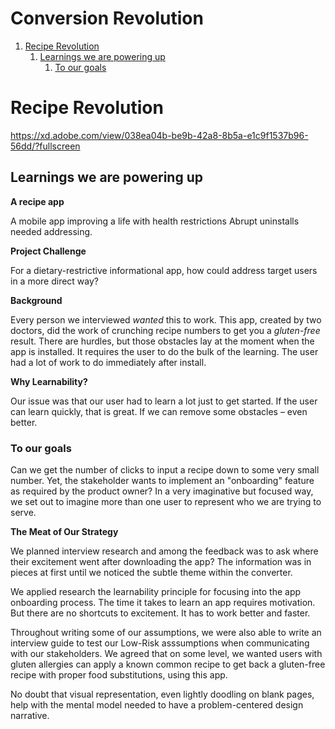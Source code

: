 # Conversion Revolution

1.  [Recipe Revolution](#org00d64e4)
    1.  [Learnings we are powering up](#orgaf9ba2c)
        1.  [To our goals](#org20f4ba0)


<a id="org00d64e4"></a>

# Recipe Revolution


<https://xd.adobe.com/view/038ea04b-be9b-42a8-8b5a-e1c9f1537b96-56dd/?fullscreen>


<a id="orgaf9ba2c"></a>

## Learnings we are powering up

**A recipe app**

A mobile app improving a life with health restrictions Abrupt uninstalls
needed addressing.

**Project Challenge**

For a dietary-restrictive informational app, how could address target
users in a more direct way?

**Background**

Every person we interviewed *wanted* this to work. This app, created by
two doctors, did the work of crunching recipe numbers to get you a
*gluten-free* result. There are hurdles, but those obstacles lay at the
moment when the app is installed. It requires the user to do the bulk of
the learning. The user had a lot of work to do immediately after
install.

**Why Learnability?**

Our issue was that our user had to learn a lot just to get started. If
the user can learn quickly, that is great. If we can remove some
obstacles &#x2013; even better.


<a id="org20f4ba0"></a>

### To our goals

Can we get the number of clicks to input a recipe down to some very
small number. Yet, the stakeholder wants to implement an "onboarding"
feature as required by the product owner? In a very imaginative but
focused way, we set out to imagine more than one user to represent who
we are trying to serve.

**The Meat of Our Strategy**

We planned interview research and among the feedback was to ask where
their excitement went after downloading the app? The information was in
pieces at first until we noticed the subtle theme within the converter.

We applied research the learnability principle for focusing into the app
onboarding process. The time it takes to learn an app requires
motivation. But there are no shortcuts to excitement. It has to work
better and faster.

Throughout writing some of our assumptions, we were also able to write
an interview guide to test our Low-Risk asssumptions when communicating
with our stakeholders. We agreed that on some level, we wanted users
with gluten allergies can apply a known common recipe to get back a
gluten-free recipe with proper food substitutions, using this app.

No doubt that visual representation, even lightly doodling on blank
pages, help with the mental model needed to have a problem-centered
design narrative. ‍

